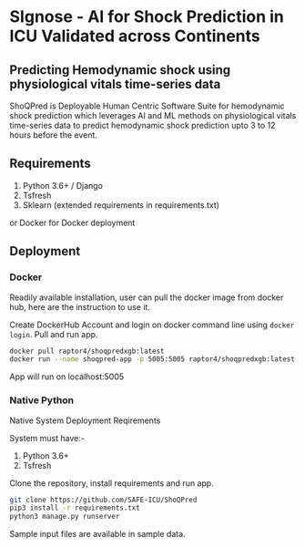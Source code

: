 # SIgnose - AI for Shock Prediction in ICU Validated across Continents

## Predicting Hemodynamic shock using physiological vitals time-series data
ShoQPred is Deployable Human Centric Software Suite for hemodynamic shock prediction which leverages AI and ML methods on physiological vitals time-series data to predict hemodynamic shock prediction upto 3 to 12 hours before the event.

## Requirements
1. Python 3.6+ / Django
2. Tsfresh
3. Sklearn
(extended requirements in requirements.txt)

or Docker for Docker deployment

## Deployment
### Docker 
Readily available installation, user can pull the docker image from docker hub, here are the instruction to use it.

Create DockerHub Account and login on docker command line using ```docker login```. Pull and run app.

```bash
docker pull raptor4/shoqpredxgb:latest
docker run --name shoqpred-app -p 5005:5005 raptor4/shoqpredxgb:latest
```
App will run on localhost:5005

### Native Python
Native System Deployment Reqirements

System must have:-
1. Python 3.6+
2. Tsfresh

Clone the repository, install requirements and run app.

```bash
git clone https://github.com/SAFE-ICU/ShoQPred
pip3 install -r requirements.txt
python3 manage.py runserver
```


Sample input files are available in sample data.
